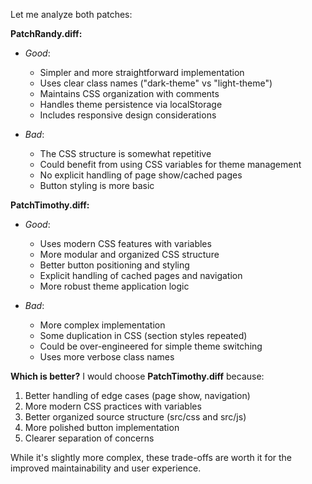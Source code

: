 

Let me analyze both patches:

**PatchRandy.diff:**
- *Good*:
  - Simpler and more straightforward implementation
  - Uses clear class names ("dark-theme" vs "light-theme")
  - Maintains CSS organization with comments
  - Handles theme persistence via localStorage
  - Includes responsive design considerations

- *Bad*:
  - The CSS structure is somewhat repetitive
  - Could benefit from using CSS variables for theme management
  - No explicit handling of page show/cached pages
  - Button styling is more basic

**PatchTimothy.diff:**
- *Good*:
  - Uses modern CSS features with variables
  - More modular and organized CSS structure
  - Better button positioning and styling
  - Explicit handling of cached pages and navigation
  - More robust theme application logic

- *Bad*:
  - More complex implementation
  - Some duplication in CSS (section styles repeated)
  - Could be over-engineered for simple theme switching
  - Uses more verbose class names

**Which is better?**
I would choose **PatchTimothy.diff** because:

1. Better handling of edge cases (page show, navigation)
2. More modern CSS practices with variables
3. Better organized source structure (src/css and src/js)
4. More polished button implementation
5. Clearer separation of concerns

While it's slightly more complex, these trade-offs are worth it for the improved maintainability and user experience.